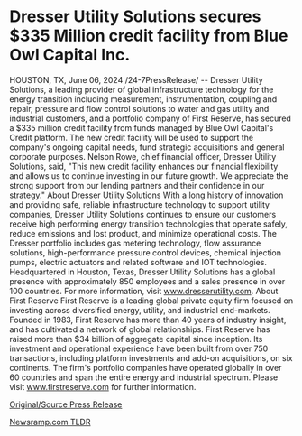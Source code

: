 # Dresser Utility Solutions secures $335 Million credit facility from Blue Owl Capital Inc.

HOUSTON, TX, June 06, 2024 /24-7PressRelease/ -- Dresser Utility Solutions, a leading provider of global infrastructure technology for the energy transition including measurement, instrumentation, coupling and repair, pressure and flow control solutions to water and gas utility and industrial customers, and a portfolio company of First Reserve, has secured a $335 million credit facility from funds managed by Blue Owl Capital's Credit platform.  The new credit facility will be used to support the company's ongoing capital needs, fund strategic acquisitions and general corporate purposes. Nelson Rowe, chief financial officer, Dresser Utility Solutions, said, "This new credit facility enhances our financial flexibility and allows us to continue investing in our future growth. We appreciate the strong support from our lending partners and their confidence in our strategy."  About Dresser Utility Solutions With a long history of innovation and providing safe, reliable infrastructure technology to support utility companies, Dresser Utility Solutions continues to ensure our customers receive high performing energy transition technologies that operate safely, reduce emissions and lost product, and minimize operational costs. The Dresser portfolio includes gas metering technology, flow assurance solutions, high-performance pressure control devices, chemical injection pumps, electric actuators and related software and IOT technologies. Headquartered in Houston, Texas, Dresser Utility Solutions has a global presence with approximately 850 employees and a sales presence in over 100 countries. For more information, visit www.dresserutility.com.  About First Reserve First Reserve is a leading global private equity firm focused on investing across diversified energy, utility, and industrial end-markets. Founded in 1983, First Reserve has more than 40 years of industry insight, and has cultivated a network of global relationships. First Reserve has raised more than $34 billion of aggregate capital since inception. Its investment and operational experience have been built from over 750 transactions, including platform investments and add-on acquisitions, on six continents. The firm's portfolio companies have operated globally in over 60 countries and span the entire energy and industrial spectrum. Please visit www.firstreserve.com for further information. 

[Original/Source Press Release](https://www.24-7pressrelease.com/press-release/511478/dresser-utility-solutions-secures-335-million-credit-facility-from-blue-owl-capital-inc) 

[Newsramp.com TLDR](https://newsramp.com/None) 